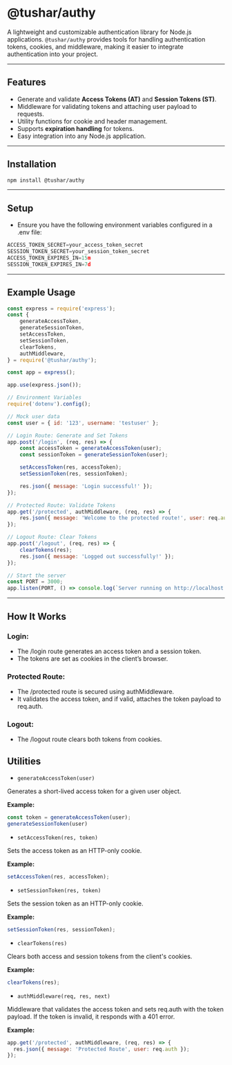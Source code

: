 # @tushar/authy

A lightweight and customizable authentication library for Node.js applications. `@tushar/authy` provides tools for handling authentication tokens, cookies, and middleware, making it easier to integrate authentication into your project.

---

## Features

- Generate and validate **Access Tokens (AT)** and **Session Tokens (ST)**.
- Middleware for validating tokens and attaching user payload to requests.
- Utility functions for cookie and header management.
- Supports **expiration handling** for tokens.
- Easy integration into any Node.js application.

---

## Installation

```bash
npm install @tushar/authy
```

---

## Setup
- Ensure you have the following environment variables configured in a .env file:
```javascript
ACCESS_TOKEN_SECRET=your_access_token_secret
SESSION_TOKEN_SECRET=your_session_token_secret
ACCESS_TOKEN_EXPIRES_IN=15m
SESSION_TOKEN_EXPIRES_IN=7d
```

---

## Example Usage
```javascript
const express = require('express');
const {
    generateAccessToken,
    generateSessionToken,
    setAccessToken,
    setSessionToken,
    clearTokens,
    authMiddleware,
} = require('@tushar/authy');

const app = express();

app.use(express.json());

// Environment Variables
require('dotenv').config();

// Mock user data
const user = { id: '123', username: 'testuser' };

// Login Route: Generate and Set Tokens
app.post('/login', (req, res) => {
    const accessToken = generateAccessToken(user);
    const sessionToken = generateSessionToken(user);

    setAccessToken(res, accessToken);
    setSessionToken(res, sessionToken);

    res.json({ message: 'Login successful!' });
});

// Protected Route: Validate Tokens
app.get('/protected', authMiddleware, (req, res) => {
    res.json({ message: 'Welcome to the protected route!', user: req.auth });
});

// Logout Route: Clear Tokens
app.post('/logout', (req, res) => {
    clearTokens(res);
    res.json({ message: 'Logged out successfully!' });
});

// Start the server
const PORT = 3000;
app.listen(PORT, () => console.log(`Server running on http://localhost:${PORT}`));
```
---

## How It Works
### Login:
- The /login route generates an access token and a session token.
- The tokens are set as cookies in the client’s browser.

### Protected Route:
- The /protected route is secured using authMiddleware.
- It validates the access token, and if valid, attaches the token payload to req.auth.

### Logout:
- The /logout route clears both tokens from cookies.

## Utilities
- ```generateAccessToken(user)```

Generates a short-lived access token for a given user object.

__Example:__
```javascript
const token = generateAccessToken(user);
generateSessionToken(user)
```

- ```setAccessToken(res, token)```

Sets the access token as an HTTP-only cookie.

__Example:__
```javascript
setAccessToken(res, accessToken);
```

- ```setSessionToken(res, token)```

Sets the session token as an HTTP-only cookie.

__Example:__
```javascript
setSessionToken(res, sessionToken);
```

- ```clearTokens(res)```

Clears both access and session tokens from the client's cookies.

__Example:__
```javascript
clearTokens(res);
```

- ```authMiddleware(req, res, next)```

Middleware that validates the access token and sets req.auth with the token payload. If the token is invalid, it responds with a 401 error.

__Example:__
```javascript
app.get('/protected', authMiddleware, (req, res) => {
  res.json({ message: 'Protected Route', user: req.auth });
});
```
